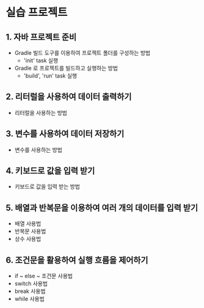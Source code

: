 # 실습 프로젝트

## 1. 자바 프로젝트 준비

- Gradle 빌드 도구를 이용하여 프로젝트 폴더를 구성하는 방법
  - 'init' task 실행
- Gradle 로 프로젝트를 빌드하고 실행하는 방법
  - 'build', 'run' task 실행

## 2. 리터럴을 사용하여 데이터 출력하기

- 리터럴을 사용하는 방법

## 3. 변수를 사용하여 데이터 저장하기

- 변수를 사용하는 방법


## 4. 키보드로 값을 입력 받기

- 키보드로 값을 입력 받는 방법


## 5. 배열과 반복문을 이용하여 여러 개의 데이터를 입력 받기

- 배열 사용법
- 반복문 사용법
- 상수 사용법

## 6. 조건문을 활용하여 실행 흐름을 제어하기

- if ~ else ~ 조건문 사용법
- switch 사용법
- break 사용법
- while 사용법